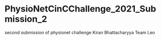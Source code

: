 # PhysioNetCinCChallenge_2021_Submission_2
second submission of physionet challenge
Kiran Bhattacharyya
Team Leo
